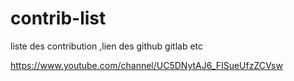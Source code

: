 # contrib-list
liste des contribution ,lien des github gitlab etc


https://www.youtube.com/channel/UC5DNytAJ6_FISueUfzZCVsw
